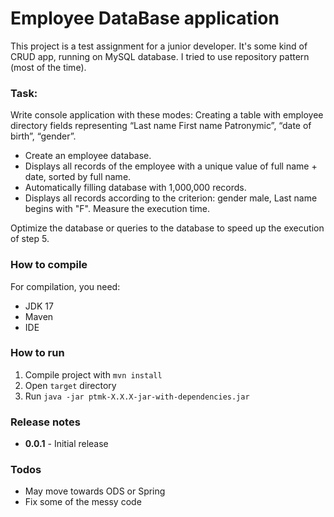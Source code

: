 # Employee DataBase application
This project is a test assignment for a junior developer. It's some kind of CRUD app, running on MySQL database. I tried to use repository pattern (most of the time).  
  
### Task:
Write console application with these modes:
Creating a table with employee directory fields representing “Last name First name Patronymic”, “date of birth”, “gender”.
- Create an employee database.
- Displays all records of the employee with a unique value of full name + date, sorted by full name.
- Automatically filling database with 1,000,000 records.
- Displays all records according to the criterion: gender male, Last name begins with "F". Measure the execution time.

Optimize the database or queries to the database to speed up the execution of step 5.

### How to compile
For compilation, you need:
- JDK 17
- Maven
- IDE

### How to run
1. Compile project with ```mvn install```
2. Open ```target``` directory
3. Run ```java -jar ptmk-X.X.X-jar-with-dependencies.jar```

### Release notes
- **0.0.1** - Initial release 

### Todos
- May move towards ODS or Spring
- Fix some of the messy code
